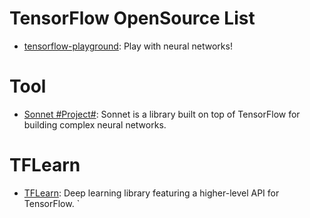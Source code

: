 # TensorFlow OpenSource List

- [tensorflow-playground](https://github.com/tensorflow/playground): Play with neural networks!

# Tool

- [Sonnet #Project#](https://github.com/deepmind/sonnet): Sonnet is a library built on top of TensorFlow for building complex neural networks.

# TFLearn

- [TFLearn](https://github.com/tflearn/tflearn): Deep learning library featuring a higher-level API for TensorFlow.
  `
